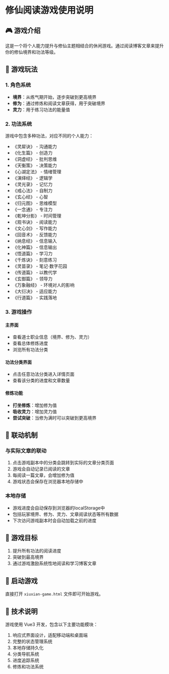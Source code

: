# 修仙阅读游戏使用说明

## 🎮 游戏介绍

这是一个将个人能力提升与修仙主题相结合的休闲游戏。通过阅读博客文章来提升你的修仙境界和功法等级。

## 🧭 游戏玩法

### 1. 角色系统
- **境界**：从练气期开始，逐步突破到更高境界
- **修为**：通过修炼和阅读文章获得，用于突破境界
- **灵力**：用于练习功法的能量值

### 2. 功法系统
游戏中包含多种功法，对应不同的个人能力：
- 《灵犀诀》 - 沟通能力
- 《化生篇》 - 创造力
- 《洞虚经》 - 批判思维
- 《天衡策》 - 决策能力
- 《心湖定法》 - 情绪管理
- 《演绎经》 - 逻辑学
- 《灵光录》 - 记忆力
- 《戒心法》 - 自制力
- 《玄心经》 - 心智
- 《归元图》 - 思维模型
- 《一念通》 - 专注力
- 《乾坤分影》 - 时间管理
- 《观书诀》 - 阅读能力
- 《文心剑》 - 写作能力
- 《回音术》 - 反馈能力
- 《纳息经》 - 信息输入
- 《化神篇》 - 信息输出
- 《悟道篇》 - 学习力
- 《千炼诀》 - 刻意练习
- 《灵苗录》 - 笔记·数字花园
- 《传道篇》 - 以教代学
- 《玄御篇》 - 领导力
- 《万象融经》 - 环境对人的影响
- 《大衍决》 - 适应能力
- 《行道篇》 - 实践落地

### 3. 游戏操作

#### 主界面
- 查看道士职业信息（境界、修为、灵力）
- 查看总体修炼进度
- 浏览所有功法分类

#### 功法分类界面
- 点击任意功法分类进入详情页面
- 查看该分类的进度和文章数量

#### 修炼功能
- **打坐修炼**：增加修为值
- **吸收灵力**：增加灵力值
- **尝试突破**：当修为满时可以突破到更高境界

## 🔄 联动机制

### 与实际文章的联动
1. 点击游戏副本中的分类会跳转到实际的文章分类页面
2. 游戏会自动记录已阅读的文章
3. 每阅读一篇文章，会增加修为值
4. 游戏状态会保存在浏览器本地存储中

### 本地存储
- 游戏进度会自动保存到浏览器的localStorage中
- 包括玩家境界、修为、灵力、文章阅读状态等所有数据
- 下次访问游戏副本时会自动加载之前的进度

## 🎯 游戏目标

1. 提升所有功法的阅读进度
2. 突破到最高境界
3. 通过游戏激励系统性地阅读和学习博客文章

## 🚀 启动游戏

直接打开 `xiuxian-game.html` 文件即可开始游戏。

## 📝 技术说明

游戏使用 Vue3 开发，包含以下主要功能模块：
1. 响应式界面设计，适配移动端和桌面端
2. 完整的状态管理系统
3. 本地存储持久化
4. 分类导航系统
5. 进度追踪系统
6. 修炼和功法系统